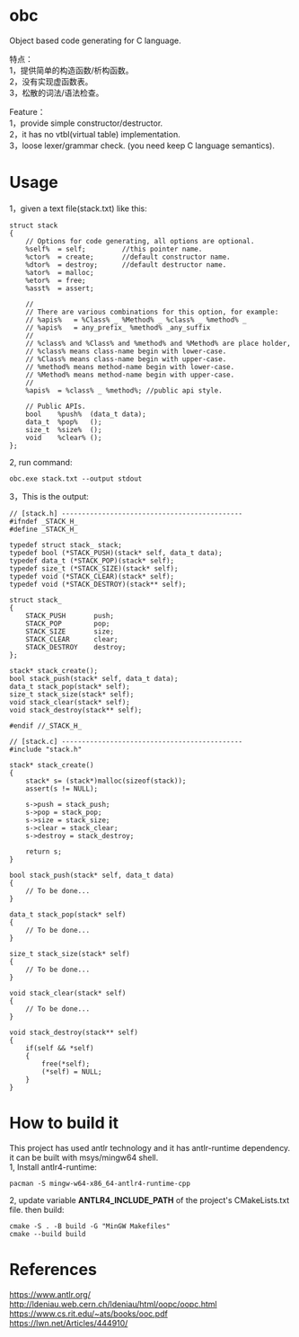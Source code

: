 # obc
Object based code generating for C language.

特点：  
1，提供简单的构造函数/析构函数。  
2，没有实现虚函数表。  
3，松散的词法/语法检查。

Feature：  
1，provide simple constructor/destructor.  
2，it has no vtbl(virtual table) implementation.  
3，loose lexer/grammar check. (you need keep C language semantics).

# Usage
1，given a text file(stack.txt) like this:
~~~
struct stack
{
	// Options for code generating, all options are optional.
	%self%  = self;			//this pointer name.
	%ctor% 	= create;		//default constructor name.	
	%dtor% 	= destroy;		//default destructor name.
	%ator% 	= malloc;
	%etor% 	= free;
	%asst%  = assert;
	
    //
    // There are various combinations for this option, for example:
    // %apis%   = %Class% _ %Method% _ %class% _ %method% _
    // %apis%   = any_prefix_ %method% _any_suffix
    //
    // %class% and %Class% and %method% and %Method% are place holder,
    // %class% means class-name begin with lower-case.
    // %Class% means class-name begin with upper-case.
    // %method% means method-name begin with lower-case.
    // %Method% means method-name begin with upper-case.
    //
    %apis%  = %class% _ %method%; //public api style.
    
    // Public APIs.
    bool	%push%	(data_t data);
    data_t	%pop%	();
    size_t	%size%	();
    void	%clear%	();
};
~~~
2, run command:
~~~
obc.exe stack.txt --output stdout
~~~
3，This is the output:
~~~
// [stack.h] ---------------------------------------------
#ifndef _STACK_H_
#define _STACK_H_

typedef struct stack_ stack;
typedef bool (*STACK_PUSH)(stack* self, data_t data);
typedef data_t (*STACK_POP)(stack* self);
typedef size_t (*STACK_SIZE)(stack* self);
typedef void (*STACK_CLEAR)(stack* self);
typedef void (*STACK_DESTROY)(stack** self);

struct stack_
{
    STACK_PUSH       push;
    STACK_POP        pop;
    STACK_SIZE       size;
    STACK_CLEAR      clear;
    STACK_DESTROY    destroy;
};

stack* stack_create();
bool stack_push(stack* self, data_t data);
data_t stack_pop(stack* self);
size_t stack_size(stack* self);
void stack_clear(stack* self);
void stack_destroy(stack** self);

#endif //_STACK_H_
~~~

~~~
// [stack.c] ---------------------------------------------
#include "stack.h"

stack* stack_create()
{
    stack* s= (stack*)malloc(sizeof(stack));
    assert(s != NULL);

    s->push = stack_push;
    s->pop = stack_pop;
    s->size = stack_size;
    s->clear = stack_clear;
    s->destroy = stack_destroy;

    return s;
}

bool stack_push(stack* self, data_t data)
{
    // To be done...
}

data_t stack_pop(stack* self)
{
    // To be done...
}

size_t stack_size(stack* self)
{
    // To be done...
}

void stack_clear(stack* self)
{
    // To be done...
}

void stack_destroy(stack** self)
{
    if(self && *self)
    {
        free(*self);
        (*self) = NULL;
    }
}
~~~
# How to build it
This project has used antlr technology and it has antlr-runtime dependency. it can be built with msys/mingw64 shell.  
1, Install antlr4-runtime:  
```
pacman -S mingw-w64-x86_64-antlr4-runtime-cpp
```
2, update variable **ANTLR4_INCLUDE_PATH** of the project's CMakeLists.txt file. then build:
```
cmake -S . -B build -G "MinGW Makefiles"
cmake --build build
```

# References  
https://www.antlr.org/  
http://ldeniau.web.cern.ch/ldeniau/html/oopc/oopc.html  
https://www.cs.rit.edu/~ats/books/ooc.pdf  
https://lwn.net/Articles/444910/
